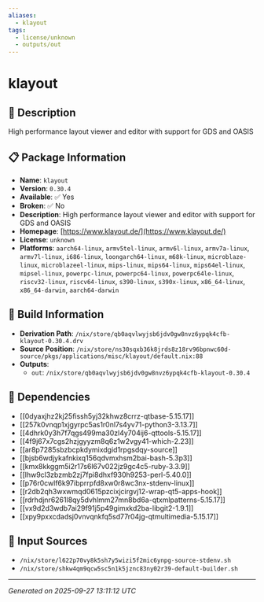 ```yaml
---
aliases:
  - klayout
tags:
  - license/unknown
  - outputs/out
---
```


# klayout

## 📝 Description

High performance layout viewer and editor with support for GDS and OASIS

## 📋 Package Information

- **Name**: `klayout`
- **Version**: `0.30.4`
- **Available**: ✅ Yes
- **Broken**: ✅ No
- **Description**: High performance layout viewer and editor with support for GDS and OASIS
- **Homepage**: [https://www.klayout.de/](https://www.klayout.de/)
- **License**: `unknown`
- **Platforms**: `aarch64-linux`, `armv5tel-linux`, `armv6l-linux`, `armv7a-linux`, `armv7l-linux`, `i686-linux`, `loongarch64-linux`, `m68k-linux`, `microblaze-linux`, `microblazeel-linux`, `mips-linux`, `mips64-linux`, `mips64el-linux`, `mipsel-linux`, `powerpc-linux`, `powerpc64-linux`, `powerpc64le-linux`, `riscv32-linux`, `riscv64-linux`, `s390-linux`, `s390x-linux`, `x86_64-linux`, `x86_64-darwin`, `aarch64-darwin`

## 🔧 Build Information

- **Derivation Path**: `/nix/store/qb0aqvlwyjsb6jdv0gw8nvz6ypqk4cfb-klayout-0.30.4.drv`
- **Source Position**: `/nix/store/ns30sqxb36k8jrds8z18rv96bpnwc60d-source/pkgs/applications/misc/klayout/default.nix:88`
- **Outputs**:
  - `out`:  `/nix/store/qb0aqvlwyjsb6jdv0gw8nvz6ypqk4cfb-klayout-0.30.4`

## 🔗 Dependencies

- [[0dyaxjhz2kj25fissh5yj32khwz8crrz-qtbase-5.15.17]]
- [[257k0vnqp1xjgyrpc5as1r0nl7s4yv71-python3-3.13.7]]
- [[4dhrk0y3h7f7qgs499ma30zl4y704ij6-qttools-5.15.17]]
- [[4f9j67x7cgs2hzjgyyzm8q6z1w2vgy41-which-2.23]]
- [[ar8p7285sbzbcpkdymixdgid1rpgsdqy-source]]
- [[bjsb6wdjykafnkixq156qdvmxhsm2bai-bash-5.3p3]]
- [[kmx8kkggm5i2r17s6l67v022jz9gc4c5-ruby-3.3.9]]
- [[lhw9cl3zbzmb2zj7fpi8dhxf930h9253-perl-5.40.0]]
- [[p76r0cwlf6k97ibprrpfd8xw0r8wc3nx-stdenv-linux]]
- [[r2db2qh3wxwmqd0615pzcixjcirgvj12-wrap-qt5-apps-hook]]
- [[rdrhdjnr6261l8qy5dvhlmm27mn8bd6a-qtxmlpatterns-5.15.17]]
- [[vx9d2d3wdb7ai29f91j5p49gimxkd2ba-libgit2-1.9.1]]
- [[xpy9pxxcdadsj0vnvqnkfq5sd77r04jg-qtmultimedia-5.15.17]]

## 📁 Input Sources

- `/nix/store/l622p70vy8k5sh7y5wizi5f2mic6ynpg-source-stdenv.sh`
- `/nix/store/shkw4qm9qcw5sc5n1k5jznc83ny02r39-default-builder.sh`

---
*Generated on 2025-09-27 13:11:12 UTC*
